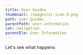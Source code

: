```yaml
---
title: User Guides
thumbnail: /images/sr-icon-4.png
path: user-guides
parentPath: user-information
cat: navigation
parentEle: User Information
---
```

Let's see what happens
